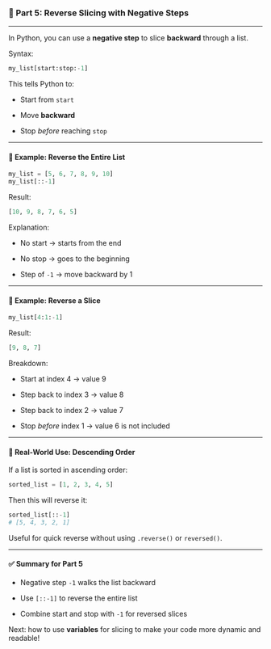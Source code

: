 ### 🧩 Part 5: Reverse Slicing with Negative Steps

---

In Python, you can use a **negative step** to slice **backward** through a list.

Syntax:

```python
my_list[start:stop:-1]
```

This tells Python to:

- Start from `start`
    
- Move **backward**
    
- Stop _before_ reaching `stop`
    

---

#### 🔹 Example: Reverse the Entire List

```python
my_list = [5, 6, 7, 8, 9, 10]
my_list[::-1]
```

Result:

```python
[10, 9, 8, 7, 6, 5]
```

Explanation:

- No start → starts from the end
    
- No stop → goes to the beginning
    
- Step of `-1` → move backward by 1
    

---

#### 🔹 Example: Reverse a Slice

```python
my_list[4:1:-1]
```

Result:

```python
[9, 8, 7]
```

Breakdown:

- Start at index 4 → value 9
    
- Step back to index 3 → value 8
    
- Step back to index 2 → value 7
    
- Stop _before_ index 1 → value 6 is not included
    

---

#### 🔹 Real-World Use: Descending Order

If a list is sorted in ascending order:

```python
sorted_list = [1, 2, 3, 4, 5]
```

Then this will reverse it:

```python
sorted_list[::-1]
# [5, 4, 3, 2, 1]
```

Useful for quick reverse without using `.reverse()` or `reversed()`.

---

#### ✅ Summary for Part 5

- Negative step `-1` walks the list backward
    
- Use `[::-1]` to reverse the entire list
    
- Combine start and stop with `-1` for reversed slices
    

Next: how to use **variables** for slicing to make your code more dynamic and readable!